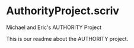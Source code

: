 # AuthorityProject.scriv
Michael and Eric's AUTHORITY Project

This is our readme about the AUTHORITY project.
